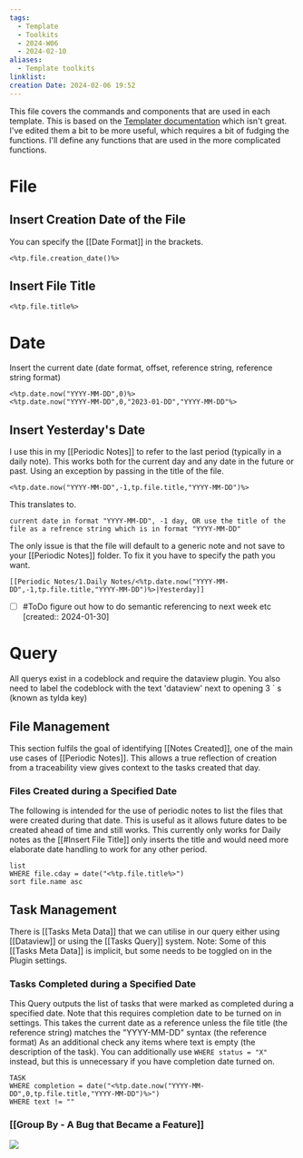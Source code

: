 ```yaml
---
tags:
  - Template
  - Toolkits
  - 2024-W06
  - 2024-02-10
aliases:
  - Template toolkits
linklist: 
creation Date: 2024-02-06 19:52
---
```


This file covers the commands and components that are used in each template.
This is based on the [Templater documentation](https://silentvoid13.github.io/Templater/introduction.html) which isn't great. 
I've edited them a bit to be more useful, which requires a bit of fudging the functions. I'll define any functions that are used in the more complicated functions.
# File
## Insert Creation Date of the File
You can specify the [[Date Format]] in the brackets.
```shell
<%tp.file.creation_date()%>
```

## Insert File Title
```shell
<%tp.file.title%>
```
# Date
Insert the current date (date format, offset, reference string, reference string format)
```shell
<%tp.date.now("YYYY-MM-DD",0)%>
<%tp.date.now("YYYY-MM-DD",0,"2023-01-DD","YYYY-MM-DD"%>
```
## Insert Yesterday's Date
I use this in my [[Periodic Notes]] to refer to the last period (typically in a daily note). This works both for the current day and any date in the future or past. Using an exception by passing in the title of the file.
```shell
<%tp.date.now("YYYY-MM-DD",-1,tp.file.title,"YYYY-MM-DD")%>
```
This translates to.
```
current date in format "YYYY-MM-DD", -1 day, OR use the title of the file as a refrence string which is in format "YYYY-MM-DD"
```
The only issue is that the file will default to a generic note and not save to your [[Periodic Notes]] folder.
To fix it you have to specify the path you want.
```shell
[[Periodic Notes/1.Daily Notes/<%tp.date.now("YYYY-MM-DD",-1,tp.file.title,"YYYY-MM-DD")%>|Yesterday]]
```

- [ ] #ToDo figure out how to do semantic referencing to next week etc  [created:: 2024-01-30]
# Query
All querys exist in a codeblock and require the dataview plugin.
You also need to label the codeblock with the text 'dataview' next to opening 3 `  s (known as tylda key)
## File Management
This section fulfils the goal of identifying [[Notes Created]], one of the main use cases of [[Periodic Notes]]. This allows a true reflection of creation from a traceability view gives context to the tasks created that day.
### Files Created during a Specified Date
The following is intended for the use of periodic notes to list the files that were created during that date. This is useful as it allows future dates to be created ahead of time and still works. This currently only works for Daily notes as the [[#Insert File Title]] only inserts the title and would need more elaborate date handling to work for any other period.
```
list
WHERE file.cday = date("<%tp.file.title%>")
sort file.name asc
```
## Task Management
There is [[Tasks Meta Data]] that we can utilise in our query either using [[Dataview]] or using the [[Tasks Query]] system. 
Note: Some of this [[Tasks Meta Data]] is implicit, but some needs to be toggled on in the Plugin settings.
### Tasks Completed during a Specified Date
This Query outputs the list of tasks that were marked as completed during a specified date.
Note that this requires completion date to be turned on in settings. 
This takes the current date as a reference unless the file title (the reference string) matches the "YYYY-MM-DD" syntax (the reference format)
As an additional check any items where text is empty (the description of the task).
You can additionally use `WHERE status = "X"` instead, but this is unnecessary if you have completion date turned on.
```
TASK
WHERE completion = date("<%tp.date.now("YYYY-MM-DD",0,tp.file.title,"YYYY-MM-DD")%>")
WHERE text != ""

```

### [[Group By - A Bug that Became a Feature]]
![](https://publish.obsidian.md/modifiedalex/7.Blog+Posts+and+Articles/7.2.Blog+Posts/Group+By+-+A+Bug+that+Became+a+Feature)